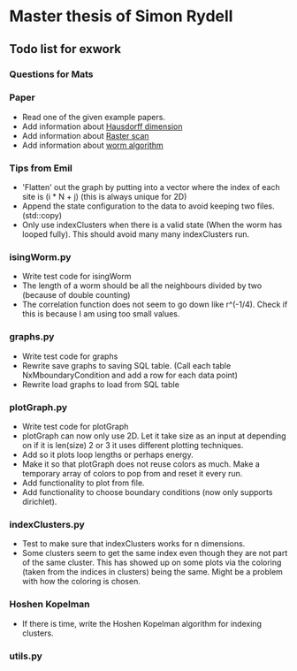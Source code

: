 # Master thesis of Simon Rydell

## Todo list for exwork ##

### Questions for Mats ###

### Paper ###

* Read one of the given example papers.
* Add information about [Hausdorff dimension](https://en.wikipedia.org/wiki/Hausdorff_dimension)
* Add information about [Raster scan](https://en.wikipedia.org/wiki/Raster_scan)
* Add information about [worm algorithm](./literature/worm_algorithm_lecturenotes.pdf)

### Tips from Emil ###

* 'Flatten' out the graph by putting into a vector where the index of each site is (i * N + j) (this is always unique for 2D)
* Append the state configuration to the data to avoid keeping two files. (std::copy)
* Only use indexClusters when there is a valid state (When the worm has looped fully). This should avoid many many indexClusters run.

### isingWorm.py ###

* Write test code for isingWorm
* The length of a worm should be all the neighbours divided by two (because of double counting)
* The correlation function does not seem to go down like r^(-1/4). Check if this is because I am using too small values.

### graphs.py ###

* Write test code for graphs
* Rewrite save graphs to saving SQL table. (Call each table NxMboundaryCondition and add a row for each data point)
* Rewrite load graphs to load from SQL table

### plotGraph.py ###

* Write test code for plotGraph
* plotGraph can now only use 2D. Let it take size as an input at depending on if it is len(size) 2 or 3 it uses different plotting techniques.
* Add so it plots loop lengths or perhaps energy.
* Make it so that plotGraph does not reuse colors as much. Make a temporary array of colors to pop from and reset it every run.
* Add functionality to plot from file.
* Add functionality to choose boundary conditions (now only supports dirichlet).

### indexClusters.py ###

* Test to make sure that indexClusters works for n dimensions.
* Some clusters seem to get the same index even though they are not part of the same cluster. This has showed up on some plots via the coloring (taken from the indices in clusters) being the same. Might be a problem with how the coloring is chosen.

### Hoshen Kopelman ###

* If there is time, write the Hoshen Kopelman algorithm for indexing clusters.

### utils.py ###
